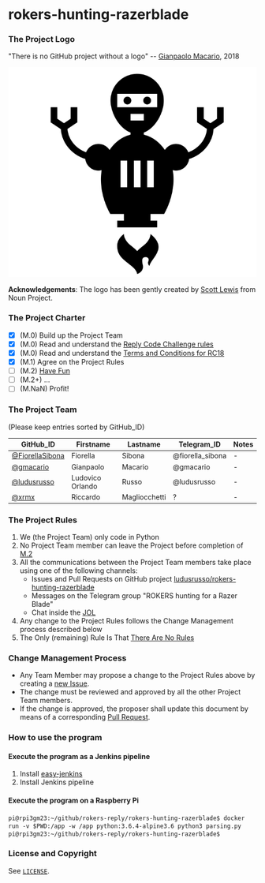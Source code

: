 # rokers-hunting-razerblade

### The Project Logo

"There is no GitHub project without a logo"  -- [Gianpaolo Macario](https://gmacario.github.io/), 2018

![logo](logo.png)

**Acknowledgements**: The logo has been gently created by [Scott Lewis](https://thenounproject.com/iconify/) from Noun Project.

### The Project Charter

* [x] (M.0) Build up the Project Team
* [x] (M.0) Read and understand the [Reply Code Challenge rules](https://challenges.reply.com/tamtamy/page/platformRules.action)
* [x] (M.0) Read and understand the [Terms and Conditions for RC18](https://challenges.reply.com/tamtamy/documents/challenges/RC18_World_Terms&Condition.pdf)
* [x] (M.1) Agree on the Project Rules
* [ ] (M.2) [Have Fun]( https://github.com/ludusrusso/rokers-hunting-razerblade/issues/12)
* [ ] (M.2+) ...
* [ ] (M.NaN) Profit!

### The Project Team

(Please keep entries sorted by GitHub_ID)

| GitHub_ID                                            | Firstname        | Lastname      | Telegram_ID      | Notes |
|------------------------------------------------------|------------------|---------------|------------------|-------|
| [@FiorellaSibona](https://github.com/FiorellaSibona) | Fiorella         | Sibona        | @fiorella_sibona | -     |
| [@gmacario](https://github.com/gmacario)             | Gianpaolo        | Macario       | @gmacario        | -     |
| [@ludusrusso](https://github.com/ludusrusso)         | Ludovico Orlando | Russo         | @ludusrusso      | -     |
| [@xrmx](https://github.com/xrmx)                     | Riccardo         | Magliocchetti | ?                | -     |

### The Project Rules

1. We (the Project Team) only code in Python
2. No Project Team member can leave the Project before completion of [M.2](https://github.com/ludusrusso/rokers-hunting-razerblade/milestone/3)
3. All the communications between the Project Team members take place using one of the following channels:
   - Issues and Pull Requests on GitHub project [ludusrusso/rokers-hunting-razerblade](https://github.com/ludusrusso/rokers-hunting-razerblade)
   - Messages on the Telegram group "ROKERS hunting for a Razer Blade"
   - Chat inside the [JOL](https://github.com/ludusrusso/rokers-hunting-razerblade/issues/10)
4. Any change to the Project Rules follows the Change Management process described below
5. The Only (remaining) Rule Is That [There Are No Rules](https://www.youtube.com/watch?v=YN0WTpEZn3w)

### Change Management Process

* Any Team Member may propose a change to the Project Rules above by creating a [new Issue](https://github.com/ludusrusso/rokers-hunting-razerblade/issues/new).
* The change must be reviewed and approved by all the other Project Team members.
* If the change is approved, the proposer shall update this document by means of a corresponding [Pull Request](https://github.com/ludusrusso/rokers-hunting-razerblade/pulls).

### How to use the program

#### Execute the program as a Jenkins pipeline

1. Install [easy-jenkins](https://github.com/gmacario/easy-jenkins)
2. Install Jenkins pipeline

#### Execute the program on a Raspberry Pi

```
pi@rpi3gm23:~/github/rokers-reply/rokers-hunting-razerblade$ docker run -v $PWD:/app -w /app python:3.6.4-alpine3.6 python3 parsing.py
pi@rpi3gm23:~/github/rokers-reply/rokers-hunting-razerblade$
```

### License and Copyright

See [`LICENSE`](LICENSE).

<!-- EOF -->
